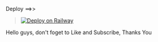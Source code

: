 Deploy ==>>


> [![Deploy on Railway](https://railway.app/button.svg)](https://railway.app/new/template?template=https://github.com/gamesompret/s0mpr3t-youtube001)

Hello guys, don't foget to Like and Subscribe, Thanks You
